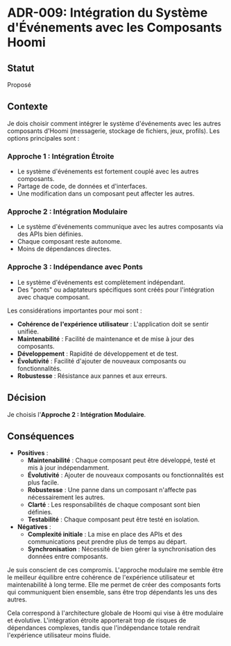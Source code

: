 # ADR-009: Intégration du Système d'Événements avec les Composants Hoomi

## Statut

Proposé

## Contexte

Je dois choisir comment intégrer le système d'événements avec les autres composants d'Hoomi (messagerie, stockage de fichiers, jeux, profils). Les options principales sont :

### Approche 1 : Intégration Étroite
- Le système d'événements est fortement couplé avec les autres composants.
- Partage de code, de données et d'interfaces.
- Une modification dans un composant peut affecter les autres.

### Approche 2 : Intégration Modulaire
- Le système d'événements communique avec les autres composants via des APIs bien définies.
- Chaque composant reste autonome.
- Moins de dépendances directes.

### Approche 3 : Indépendance avec Ponts
- Le système d'événements est complètement indépendant.
- Des "ponts" ou adaptateurs spécifiques sont créés pour l'intégration avec chaque composant.

Les considérations importantes pour moi sont :
-   **Cohérence de l'expérience utilisateur** : L'application doit se sentir unifiée.
-   **Maintenabilité** : Facilité de maintenance et de mise à jour des composants.
-   **Développement** : Rapidité de développement et de test.
-   **Évolutivité** : Facilité d'ajouter de nouveaux composants ou fonctionnalités.
-   **Robustesse** : Résistance aux pannes et aux erreurs.

## Décision

Je choisis l'**Approche 2 : Intégration Modulaire**.

## Conséquences

-   **Positives** :
    -   **Maintenabilité** : Chaque composant peut être développé, testé et mis à jour indépendamment.
    -   **Évolutivité** : Ajouter de nouveaux composants ou fonctionnalités est plus facile.
    -   **Robustesse** : Une panne dans un composant n'affecte pas nécessairement les autres.
    -   **Clarté** : Les responsabilités de chaque composant sont bien définies.
    -   **Testabilité** : Chaque composant peut être testé en isolation.
-   **Négatives** :
    -   **Complexité initiale** : La mise en place des APIs et des communications peut prendre plus de temps au départ.
    -   **Synchronisation** : Nécessité de bien gérer la synchronisation des données entre composants.

Je suis conscient de ces compromis. L'approche modulaire me semble être le meilleur équilibre entre cohérence de l'expérience utilisateur et maintenabilité à long terme. Elle me permet de créer des composants forts qui communiquent bien ensemble, sans être trop dépendants les uns des autres.

Cela correspond à l'architecture globale de Hoomi qui vise à être modulaire et évolutive. L'intégration étroite apporterait trop de risques de dépendances complexes, tandis que l'indépendance totale rendrait l'expérience utilisateur moins fluide.